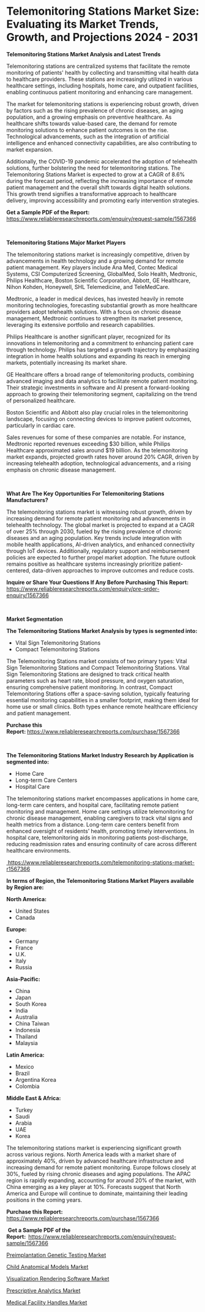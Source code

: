 <p><h1>Telemonitoring Stations Market Size: Evaluating its Market Trends, Growth, and Projections 2024 - 2031</h1></p><p><strong>Telemonitoring Stations Market Analysis and Latest Trends</strong></p>
<p><p>Telemonitoring stations are centralized systems that facilitate the remote monitoring of patients' health by collecting and transmitting vital health data to healthcare providers. These stations are increasingly utilized in various healthcare settings, including hospitals, home care, and outpatient facilities, enabling continuous patient monitoring and enhancing care management. </p><p>The market for telemonitoring stations is experiencing robust growth, driven by factors such as the rising prevalence of chronic diseases, an aging population, and a growing emphasis on preventive healthcare. As healthcare shifts towards value-based care, the demand for remote monitoring solutions to enhance patient outcomes is on the rise. Technological advancements, such as the integration of artificial intelligence and enhanced connectivity capabilities, are also contributing to market expansion.</p><p>Additionally, the COVID-19 pandemic accelerated the adoption of telehealth solutions, further bolstering the need for telemonitoring stations. The Telemonitoring Stations Market is expected to grow at a CAGR of 8.6% during the forecast period, reflecting the increasing importance of remote patient management and the overall shift towards digital health solutions. This growth trend signifies a transformative approach to healthcare delivery, improving accessibility and promoting early intervention strategies.</p></p>
<p><strong>Get a Sample PDF of the Report:&nbsp;</strong> <a href="https://www.reliableresearchreports.com/enquiry/request-sample/1567366">https://www.reliableresearchreports.com/enquiry/request-sample/1567366</a></p>
<p>&nbsp;</p>
<p><strong>Telemonitoring Stations Major Market Players</strong></p>
<p><p>The telemonitoring stations market is increasingly competitive, driven by advancements in health technology and a growing demand for remote patient management. Key players include Ana Med, Contec Medical Systems, CSI Computerized Screening, GlobalMed, Solo Health, Medtronic, Philips Healthcare, Boston Scientific Corporation, Abbott, GE Healthcare, Nihon Kohden, Honeywell, SHL Telemedicine, and TeleMedCare.</p><p>Medtronic, a leader in medical devices, has invested heavily in remote monitoring technologies, forecasting substantial growth as more healthcare providers adopt telehealth solutions. With a focus on chronic disease management, Medtronic continues to strengthen its market presence, leveraging its extensive portfolio and research capabilities.</p><p>Philips Healthcare is another significant player, recognized for its innovations in telemonitoring and a commitment to enhancing patient care through technology. Philips has targeted a growth trajectory by emphasizing integration in home health solutions and expanding its reach in emerging markets, potentially increasing its market share.</p><p>GE Healthcare offers a broad range of telemonitoring products, combining advanced imaging and data analytics to facilitate remote patient monitoring. Their strategic investments in software and AI present a forward-looking approach to growing their telemonitoring segment, capitalizing on the trend of personalized healthcare.</p><p>Boston Scientific and Abbott also play crucial roles in the telemonitoring landscape, focusing on connecting devices to improve patient outcomes, particularly in cardiac care.</p><p>Sales revenues for some of these companies are notable. For instance, Medtronic reported revenues exceeding $30 billion, while Philips Healthcare approximated sales around $19 billion. As the telemonitoring market expands, projected growth rates hover around 20% CAGR, driven by increasing telehealth adoption, technological advancements, and a rising emphasis on chronic disease management.</p></p>
<p>&nbsp;</p>
<p><strong>What Are The Key Opportunities For Telemonitoring Stations Manufacturers?</strong></p>
<p><p>The telemonitoring stations market is witnessing robust growth, driven by increasing demand for remote patient monitoring and advancements in telehealth technology. The global market is projected to expand at a CAGR of over 25% through 2030, fueled by the rising prevalence of chronic diseases and an aging population. Key trends include integration with mobile health applications, AI-driven analytics, and enhanced connectivity through IoT devices. Additionally, regulatory support and reimbursement policies are expected to further propel market adoption. The future outlook remains positive as healthcare systems increasingly prioritize patient-centered, data-driven approaches to improve outcomes and reduce costs.</p></p>
<p><strong>Inquire or Share Your Questions If Any Before Purchasing This Report:</strong> <a href="https://www.reliableresearchreports.com/enquiry/pre-order-enquiry/1567366">https://www.reliableresearchreports.com/enquiry/pre-order-enquiry/1567366</a></p>
<p>&nbsp;</p>
<p><strong>Market Segmentation</strong></p>
<p><strong>The Telemonitoring Stations Market Analysis by types is segmented into:</strong></p>
<p><ul><li>Vital Sign Telemonitoring Stations</li><li>Compact Telemonitoring Stations</li></ul></p>
<p><p>The Telemonitoring Stations market consists of two primary types: Vital Sign Telemonitoring Stations and Compact Telemonitoring Stations. Vital Sign Telemonitoring Stations are designed to track critical health parameters such as heart rate, blood pressure, and oxygen saturation, ensuring comprehensive patient monitoring. In contrast, Compact Telemonitoring Stations offer a space-saving solution, typically featuring essential monitoring capabilities in a smaller footprint, making them ideal for home use or small clinics. Both types enhance remote healthcare efficiency and patient management.</p></p>
<p><strong>Purchase this Report:&nbsp;</strong><a href="https://www.reliableresearchreports.com/purchase/1567366">https://www.reliableresearchreports.com/purchase/1567366</a></p>
<p>&nbsp;</p>
<p><strong>The Telemonitoring Stations Market Industry Research by Application is segmented into:</strong></p>
<p><ul><li>Home Care</li><li>Long-term Care Centers</li><li>Hospital Care</li></ul></p>
<p><p>The telemonitoring stations market encompasses applications in home care, long-term care centers, and hospital care, facilitating remote patient monitoring and management. Home care settings utilize telemonitoring for chronic disease management, enabling caregivers to track vital signs and health metrics from a distance. Long-term care centers benefit from enhanced oversight of residents’ health, promoting timely interventions. In hospital care, telemonitoring aids in monitoring patients post-discharge, reducing readmission rates and ensuring continuity of care across different healthcare environments.</p></p>
<p><a href="https://www.reliableresearchreports.com/telemonitoring-stations-market-r1567366">&nbsp;https://www.reliableresearchreports.com/telemonitoring-stations-market-r1567366</a></p>
<p><strong>In terms of Region, the Telemonitoring Stations Market Players available by Region are:</strong></p>
<p>
    <p> <strong> North America: </strong>
        <ul>
            <li>United States</li>
            <li>Canada</li>
        </ul>
        </p> 
    <p> <strong> Europe: </strong>
        <ul>
            <li>Germany</li>
            <li>France</li>
            <li>U.K.</li>
            <li>Italy</li>
            <li>Russia</li>
        </ul>
        </p> 
    <p> <strong> Asia-Pacific: </strong>
        <ul>
            <li>China</li>
            <li>Japan</li>
            <li>South Korea</li>
            <li>India</li>
            <li>Australia</li>
            <li>China Taiwan</li>
            <li>Indonesia</li>
            <li>Thailand</li>
            <li>Malaysia</li>
        </ul>
        </p> 
    <p> <strong> Latin America: </strong>
        <ul>
            <li>Mexico</li>
            <li>Brazil</li>
            <li>Argentina Korea</li>
            <li>Colombia</li>
        </ul>
        </p> 
    <p> <strong> Middle East & Africa: </strong>
        <ul>
            <li>Turkey</li>
            <li>Saudi</li>
            <li>Arabia</li>
            <li>UAE</li>
            <li>Korea</li>
        </ul>
    </p>
    </p>
<p><p>The telemonitoring stations market is experiencing significant growth across various regions. North America leads with a market share of approximately 40%, driven by advanced healthcare infrastructure and increasing demand for remote patient monitoring. Europe follows closely at 30%, fueled by rising chronic diseases and aging populations. The APAC region is rapidly expanding, accounting for around 20% of the market, with China emerging as a key player at 10%. Forecasts suggest that North America and Europe will continue to dominate, maintaining their leading positions in the coming years.</p></p>
<p><strong>Purchase this Report: </strong><a href="https://www.reliableresearchreports.com/purchase/1567366">https://www.reliableresearchreports.com/purchase/1567366</a></p>
<p>&nbsp;<strong>Get a Sample PDF of the Report:&nbsp;&nbsp;</strong><a href="https://www.reliableresearchreports.com/enquiry/request-sample/1567366">https://www.reliableresearchreports.com/enquiry/request-sample/1567366</a></p>
<p><strong></strong></p>
<p><p><a href="https://www.linkedin.com/pulse/preimplantation-genetic-testing-market-size-growing-cagr-7rnre?trackingId=yPVC5RHFSGGE1dBksGvg6g%3D%3D">Preimplantation Genetic Testing Market</a></p><p><a href="https://github.com/lambertr3e8v/Market-Research-Report-List-1/blob/main/child-anatomical-models-market.md">Child Anatomical Models Market</a></p><p><a href="https://medium.com/@rebecca__stevenson/global-visualization-rendering-software-market-focus-on-application-end-use-industry-type-e65806bc98e5?postPublishedType=repub">Visualization Rendering Software Market</a></p><p><a href="https://www.linkedin.com/pulse/global-prescriptive-analytics-market-projected-grow-cagr-47-forcasted-egiuf?trackingId=5KAVokiEQti0bacUGHpYRQ%3D%3D">Prescriptive Analytics Market</a></p><p><a href="https://github.com/CarolynWatkins697/Market-Research-Report-List-1/blob/main/medical-facility-handles-market.md">Medical Facility Handles Market</a></p></p>
